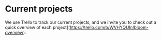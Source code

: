# Current projects
We use Trello to track our current projects, and we invite you to check out a quick overview of each project](https://trello.com/b/WVHYQUIn/bloom-overview).
